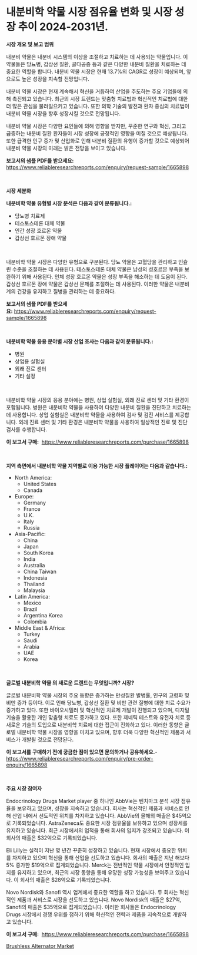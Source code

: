 <p><h1>내분비학 약물 시장 점유율 변화 및 시장 성장 추이 2024-2031년.</h1></p><p><strong>시장 개요 및 보고 범위</strong></p>
<p><p>내분비 약물은 내분비 시스템의 이상을 조절하고 치료하는 데 사용되는 약물입니다. 이 약물들은 당뇨병, 갑상선 질환, 골다공증 등과 같은 다양한 내분비 질환을 치료하는 데 중요한 역할을 합니다. 내분비 약물 시장은 현재 13.7%의 CAGR로 성장이 예상되며, 앞으로도 높은 성장을 지속할 전망입니다. </p><p>내분비 약물 시장은 현재 계속해서 혁신을 거듭하여 산업을 주도하는 주요 기업들에 의해 촉진되고 있습니다. 최근의 시장 트렌드는 맞춤형 치료법과 혁신적인 치료법에 대한 더 많은 관심을 불러일으키고 있습니다. 또한 의학 기술의 발전과 환자 중심의 치료법이 내분비 약물 시장을 향후 성장시킬 것으로 전망됩니다. </p><p>내분비 약물 시장은 다양한 요인들에 의해 영향을 받지만, 꾸준한 연구와 혁신, 그리고 급증하는 내분비 질환 환자들이 시장 성장에 긍정적인 영향을 미칠 것으로 예상됩니다. 또한 급격한 인구 증가 및 산업화로 인해 내분비 질환의 유행이 증가할 것으로 예상되어 내분비 약물 시장의 미래는 밝은 전망을 보이고 있습니다.</p></p>
<p><strong>보고서의 샘플 PDF를 받으세요:</strong> <a href="https://www.reliableresearchreports.com/enquiry/request-sample/1665898">https://www.reliableresearchreports.com/enquiry/request-sample/1665898</a></p>
<p>&nbsp;</p>
<p><strong>시장 세분화</strong></p>
<p><strong>내분비학 약물 유형별 시장 분석은 다음과 같이 분류됩니다.:</strong></p>
<p><ul><li>당뇨병 치료제</li><li>테스토스테론 대체 약물</li><li>인간 성장 호르몬 약물</li><li>갑상선 호르몬 장애 약물</li></ul></p>
<p>&nbsp;</p>
<p><p>내분비학 약물 시장은 다양한 유형으로 구분된다. 당뇨 약물은 고혈당을 관리하고 인슐린 수준을 조절하는 데 사용된다. 테스토스테론 대체 약물은 남성의 성호르몬 부족을 보완하기 위해 사용된다. 인체 성장 호르몬 약물은 성장 부족을 해소하는 데 도움이 된다. 갑상선 호르몬 장애 약물은 갑상선 문제를 조절하는 데 사용된다. 이러한 약물은 내분비계의 건강을 유지하고 질병을 관리하는 데 중요하다.</p></p>
<p><strong>보고서의 샘플 PDF를 받으세요:</strong>&nbsp;<a href="https://www.reliableresearchreports.com/enquiry/request-sample/1665898">https://www.reliableresearchreports.com/enquiry/request-sample/1665898</a></p>
<p>&nbsp;</p>
<p><strong> 내분비학 약물 응용 분야별 시장 산업 조사는 다음과 같이 분류됩니다.:</strong></p>
<p><ul><li>병원</li><li>상업용 실험실</li><li>외래 진료 센터</li><li>기타 설정</li></ul></p>
<p>&nbsp;</p>
<p><p>내분비학 약물 시장의 응용 분야에는 병원, 상업 실험실, 외래 진료 센터 및 기타 환경이 포함됩니다. 병원은 내분비학 약물을 사용하여 다양한 내분비 질환을 진단하고 치료하는데 사용합니다. 상업 실험실은 내분비학 약물을 사용하여 검사 및 검진 서비스를 제공합니다. 외래 진료 센터 및 기타 환경은 내분비학 약물을 사용하여 일상적인 진료 및 진단 검사를 수행합니다.</p></p>
<p><strong>이 보고서 구매:</strong>&nbsp; <a href="https://www.reliableresearchreports.com/purchase/1665898">https://www.reliableresearchreports.com/purchase/1665898</a></p>
<p>&nbsp;</p>
<p><strong>지역 측면에서 내분비학 약물 지역별로 이용 가능한 시장 플레이어는 다음과 같습니다.:</strong></p>
<p><ul>
    <li>
        North America:
        <ul>
            <li>United States</li>
            <li>Canada</li>
        </ul>
    </li>
    <li>
        Europe:
        <ul>
            <li>Germany</li>
            <li>France</li>
            <li>U.K.</li>
            <li>Italy</li>
            <li>Russia</li>
        </ul>
    </li>
    <li>
        Asia-Pacific:
        <ul>
            <li>China</li>
            <li>Japan</li>
            <li>South Korea</li>
            <li>India</li>
            <li>Australia</li>
            <li>China Taiwan</li>
            <li>Indonesia</li>
            <li>Thailand</li>
            <li>Malaysia</li>
        </ul>
    </li>
    <li>
        Latin America:
        <ul>
            <li>Mexico</li>
            <li>Brazil</li>
            <li>Argentina Korea</li>
            <li>Colombia</li>
        </ul>
    </li>
    <li>
        Middle East & Africa:
        <ul>
            <li>Turkey</li>
            <li>Saudi</li>
            <li>Arabia</li>
            <li>UAE</li>
            <li>Korea</li>
        </ul>
    </li>
    </ul></p>
<p>&nbsp;</p>
<p><strong>글로벌 내분비학 약물 의 새로운 트렌드는 무엇입니까? 시장?</strong></p>
<p><p>글로벌 내분비학 약물 시장의 주요 동향은 증가하는 만성질환 발병률, 인구의 고령화 및 비만 증가 등이다. 이로 인해 당뇨병, 갑상선 질환 및 비만 관련 질병에 대한 치료 수요가 증가하고 있다. 또한 바이오시밀러 및 혁신적인 치료제 개발이 진행되고 있으며, 디지털 기술을 활용한 개인 맞춤형 치료도 증가하고 있다. 또한 제네틱 테스트와 유전자 치료 등 새로운 기술의 도입으로 내분비학 치료에 대한 접근이 진화하고 있다. 이러한 동향은 글로벌 내분비학 약물 시장을 영향을 미치고 있으며, 향후 더욱 다양한 혁신적인 제품과 서비스가 개발될 것으로 전망된다.</p></p>
<p><strong>이 보고서를 구매하기 전에 궁금한 점이 있으면 문의하거나 공유하세요.</strong>- <a href="https://www.reliableresearchreports.com/enquiry/pre-order-enquiry/1665898">https://www.reliableresearchreports.com/enquiry/pre-order-enquiry/1665898</a></p>
<p>&nbsp;</p>
<p><strong>주요 시장 참여자</strong></p>
<p><p>Endocrinology Drugs Market player 중 하나인 AbbVie는 벤치마크 분석 시장 점유율을 보유하고 있으며, 성장을 지속하고 있습니다. 회사는 혁신적인 제품과 서비스로 인해 산업 내에서 선도적인 위치를 차지하고 있습니다. AbbVie의 올해의 매출은 $45억으로 기록되었습니다. AstraZeneca도 중요한 시장 점유율을 보유하고 있으며 성장세를 유지하고 있습니다. 최근 시장에서의 업적을 통해 회사의 입지가 강조되고 있습니다. 이 회사의 매출은 $32억으로 기록되었습니다.</p><p>Eli Lilly는 실적이 지난 몇 년간 꾸준히 성장하고 있습니다. 현재 시장에서 중요한 위치를 차지하고 있으며 혁신을 통해 산업을 선도하고 있습니다. 회사의 매출은 지난 해보다 5% 증가한 $19억으로 집계되었습니다. Merck는 전반적인 약물 시장에서 안정적인 입지를 유지하고 있으며, 최근의 시장 동향을 통해 유망한 성장 가능성을 보여주고 있습니다. 이 회사의 매출은 $28억으로 기록되었습니다.</p><p>Novo Nordisk와 Sanofi 역시 업계에서 중요한 역할을 하고 있습니다. 두 회사는 혁신적인 제품과 서비스로 시장을 선도하고 있습니다. Novo Nordisk의 매출은 $27억, Sanofi의 매출은 $35억으로 집계되었습니다. 이러한 회사들은 Endocrinology Drugs 시장에서 경쟁 우위를 점하기 위해 혁신적인 전략과 제품을 지속적으로 개발하고 있습니다.</p></p>
<p><strong>이 보고서 구매:</strong>&nbsp;&nbsp;<a href="https://www.reliableresearchreports.com/purchase/1665898">https://www.reliableresearchreports.com/purchase/1665898</a></p>
<p><p><a href="https://github.com/Sinjinluong3e0awx2m195k76/Market-Research-Report-List-1/blob/main/brushless-alternator-market.md">Brushless Alternator Market</a></p></p>
